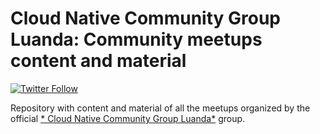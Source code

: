 # Cloud Native Community Group Luanda: Community meetups content and material

[![Twitter Follow](https://img.shields.io/twitter/follow/cncgluanda?style=social)](https://twitter.com/cncgluanda)

Repository with content and material of all the meetups organized by the official [* Cloud Native Community Group Luanda*]([https://community.cncf.io/napoli/](https://community.cncf.io/cloud-native-luanda/)) group.
